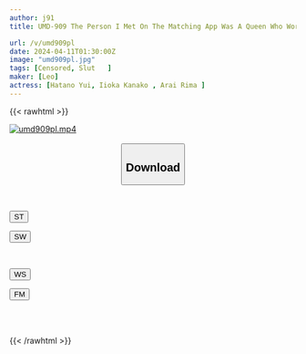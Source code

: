 ```yaml
---
author: j91
title: UMD-909 The Person I Met On The Matching App Was A Queen Who Works As A Masochist! ``First Of All, We Have To Check The Compatibility Of Our Bodies ♪'' Just As He Was Told, The Masochist Man Was Trained With Furious Slut Torture And A Couple Was Formed! ?

url: /v/umd909pl
date: 2024-04-11T01:30:00Z
image: "umd909pl.jpg"
tags: [Censored, Slut	]
maker: [Leo]
actress: [Hatano Yui, Iioka Kanako , Arai Rima ]
---
```



{{< rawhtml >}}

<div class="video" data-videoid="Bep7Wkkjr3tyDB3">
    <a href="javascript:;">
        <img src="/v/umd909pl/umd909pl.jpg" width="WIDTH" height="HEIGHT" alt="umd909pl.mp4" loading="lazy">
    </a>
</div>

<script type="text/javascript" src="https://j91.asia/asset/on-demand-st.js"></script>

<br>
  <link rel="stylesheet" href="https://j91.asia/asset/bs5.css">
  
  <center>
  <button class="btn btn-primary" type="button" data-bs-toggle="collapse" data-bs-target=".multi-collapse" aria-expanded="false" aria-controls="multiCollapseExample1 multiCollapseExample2"><h2>Download</h2></button></center>
</p>
<div class="row">
  <div class="col">
    <div class="collapse multi-collapse" id="multiCollapseExample1">
      <div class="card card-body">
	      	      <br>
<div class="buttons">  
<p><a href="https://streamtape.to/v/Bep7Wkkjr3tyDB3" target="_blank"><button class="btn-hover color-3"><i class="fa fa-download"></i> ST</button></a></p>
<p><a href="https://asnwish.com/n22txe1tjpwt" target="_blank"><button class="btn-hover color-2"><i class="fa fa-download"></i> SW</button></a></p></div>
    </div>
  </div>
</div>
  <div class="col">
    <div class="collapse multi-collapse" id="multiCollapseExample2">
      <div class="card card-body">
	      <br>
<div class="buttons">
<p><a href="https://wolfstream.tv/vg24giwdabe5"><button class="btn-hover color-9"><i class="fa fa-download"></i> WS</button></a></p>
<p><a href="https://filemoon.sx/d/912puzl0k3ay"><button class="btn-hover color-8"><i class="fa fa-download"></i> FM</button></a></p></div>
<br><br>
      </div>
    </div>
  </div>
</div>

{{< /rawhtml >}}